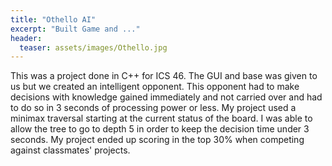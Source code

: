```yaml
---
title: "Othello AI"
excerpt: "Built Game and ..."
header:
  teaser: assets/images/Othello.jpg
---
```


This was a project done in C++ for ICS 46.  The GUI and base was given to us but we created an intelligent opponent.  This opponent had to make decisions with knowledge gained immediately and not carried over and had to do so in 3 seconds of processing power or less.  My project used a minimax traversal starting at the current status of the board.  I was able to allow the tree to go to depth 5 in order to keep the decision time under 3 seconds.  My project ended up scoring in the top 30% when competing against classmates' projects.
